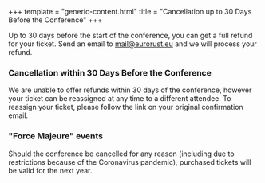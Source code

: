 +++
template = "generic-content.html"
title = "Cancellation up to 30 Days Before the Conference"
+++

<div class="box">
  <p>Up to 30 days before the start of the conference, you can get a full refund for your ticket. Send an email to <a href="mailto:mail@eurorust.eu">mail@eurorust.eu</a> and we will process your refund.</p>
</div>

<h3 class="mb-3 mt-7">Cancellation within 30 Days Before the Conference</h3>
<div class="box">
  <p>We are unable to offer refunds within 30 days of the conference, however your ticket can be reassigned at any time to a different attendee. To reassign your ticket, please follow the link on your original confirmation email.</p>
</div>

<h3 class="mb-3 mt-7">"Force Majeure" events</h3>
<div class="box">
  <p>Should the conference be cancelled for any reason (including due to restrictions because of the Coronavirus pandemic), purchased tickets will be valid for the next year.</p>
</div>